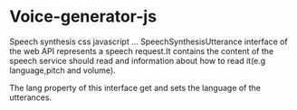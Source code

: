 # Voice-generator-js
Speech synthesis css javascript ... 
SpeechSynthesisUtterance interface of the web API represents 
a speech request.It contains the content of the speech service 
should read and information about how to read it(e.g 
language,pitch and volume).

The lang property of this interface get and sets the language 
of the utterances.
